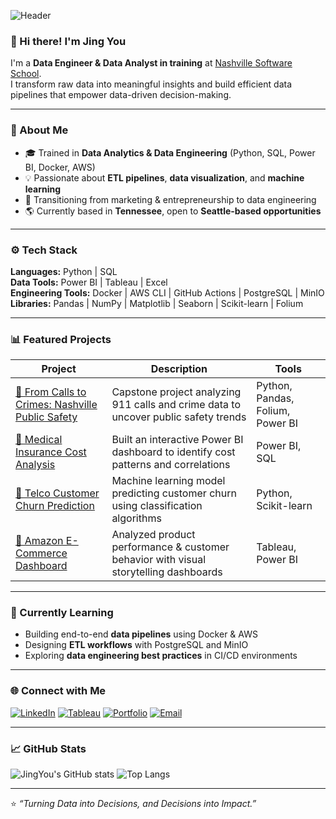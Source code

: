 <!-- Banner -->
![Header](https://capsule-render.vercel.app/api?type=waving&color=0:36D1DC,100:5B86E5&height=180&section=header&text=Jing%20You%20|%20Data%20Engineer%20in%20Training&fontSize=28&fontColor=ffffff&animation=fadeIn)

### 👋 Hi there! I'm **Jing You**
I'm a **Data Engineer & Data Analyst in training** at [Nashville Software School](https://nashvillesoftwareschool.com/).  
I transform raw data into meaningful insights and build efficient data pipelines that empower data-driven decision-making.

---

### 🧠 About Me
- 🎓 Trained in **Data Analytics & Data Engineering** (Python, SQL, Power BI, Docker, AWS)
- 💡 Passionate about **ETL pipelines**, **data visualization**, and **machine learning**
- 🚀 Transitioning from marketing & entrepreneurship to data engineering
- 🌎 Currently based in **Tennessee**, open to **Seattle-based opportunities**

---

### ⚙️ Tech Stack
**Languages:** Python | SQL  
**Data Tools:** Power BI | Tableau | Excel  
**Engineering Tools:** Docker | AWS CLI | GitHub Actions | PostgreSQL | MinIO  
**Libraries:** Pandas | NumPy | Matplotlib | Seaborn | Scikit-learn | Folium  

---

### 📊 Featured Projects
| Project | Description | Tools |
|----------|--------------|-------|
| [🔹 From Calls to Crimes: Nashville Public Safety](https://github.com/JingYou-data/Nashville-Public-Safety) | Capstone project analyzing 911 calls and crime data to uncover public safety trends | Python, Pandas, Folium, Power BI |
| [🏥 Medical Insurance Cost Analysis](https://github.com/JingYou-data/Medical-Insurance-Cost-Analysis-Power-BI) | Built an interactive Power BI dashboard to identify cost patterns and correlations | Power BI, SQL |
| [💬 Telco Customer Churn Prediction](https://github.com/JingYou-data/Telco-Customer-Churn) | Machine learning model predicting customer churn using classification algorithms | Python, Scikit-learn |
| [🛒 Amazon E-Commerce Dashboard](https://github.com/JingYou-data/sale_data_sample) | Analyzed product performance & customer behavior with visual storytelling dashboards | Tableau, Power BI |

---

### 🌱 Currently Learning
- Building end-to-end **data pipelines** using Docker & AWS  
- Designing **ETL workflows** with PostgreSQL and MinIO  
- Exploring **data engineering best practices** in CI/CD environments

---

### 🌐 Connect with Me
[![LinkedIn](https://img.shields.io/badge/LinkedIn-blue?logo=linkedin&logoColor=white)](https://www.linkedin.com/in/jing-you84/)
[![Tableau](https://img.shields.io/badge/Tableau-Portfolio-orange?logo=tableau&logoColor=white)](https://public.tableau.com/app/profile/jing.you)
[![Portfolio](https://img.shields.io/badge/Portfolio-DataJing.com-black?logo=githubpages&logoColor=white)](https://datajing.com)
[![Email](https://img.shields.io/badge/Email-jingliuyou@gmail.com-red?logo=gmail&logoColor=white)](mailto:jingliuyou@gmail.com)

---

### 📈 GitHub Stats
![JingYou's GitHub stats](https://github-readme-stats.vercel.app/api?username=JingYou-data&show_icons=true&theme=tokyonight)
![Top Langs](https://github-readme-stats.vercel.app/api/top-langs/?username=JingYou-data&layout=compact&theme=tokyonight)

---

⭐ *“Turning Data into Decisions, and Decisions into Impact.”*  
